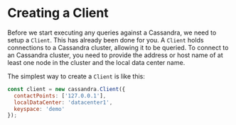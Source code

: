 # **Creating a Client**

Before we start executing any queries against a Cassandra, we need to setup a `Client`. This has already been done for you. A `Client` holds connections to a Cassandra cluster, allowing it to be queried. To connect to an Cassandra cluster, you need to provide the address or host name of at least one node in the cluster and the local data center name. 

The simplest way to create a `Client` is like this:

```js
const client = new cassandra.Client({
  contactPoints: ['127.0.0.1'],
  localDataCenter: 'datacenter1',
  keyspace: 'demo'
});
```

